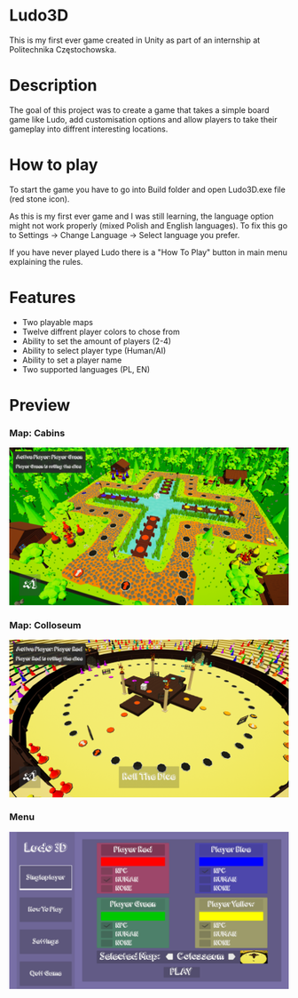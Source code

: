 # Ludo3D
This is my first ever game created in Unity as part of an internship at Politechnika Częstochowska.

# Description
The goal of this project was to create a game that takes a simple board game like Ludo, add customisation options and allow players to take their gameplay into diffrent interesting locations.

# How to play
To start the game you have to go into Build folder and open Ludo3D.exe file (red stone icon).

As this is my first ever game and I was still learning, the language option might not work properly (mixed Polish and English languages).
To fix this go to Settings -> Change Language -> Select language you prefer.

If you have never played Ludo there is a "How To Play" button in main menu explaining the rules.

# Features
* Two playable maps
* Twelve diffrent player colors to chose from
* Ability to set the amount of players (2-4)
* Ability to select player type (Human/AI)
* Ability to set a player name
* Two supported languages (PL, EN)

# Preview
### Map: Cabins

![](Images/Game_Play.png)

### Map: Colloseum

![](Images/Colloseum.png)

### Menu

![](Images/Starting_Options.png)
